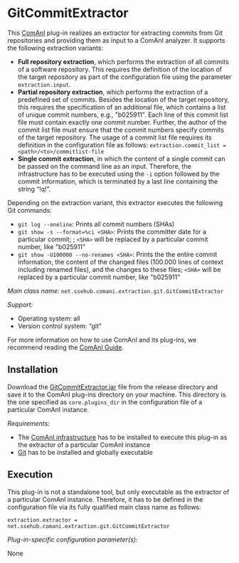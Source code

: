 # GitCommitExtractor
This [ComAnI](https://github.com/CommitAnalysisInfrastructure/ComAnI) plug-in realizes an extractor for extracting commits from Git repositories and providing them as input to a ComAnI analyzer. It supports the following extraction variants:

- **Full repository extraction**, which performs the extraction of all commits of a software repository. This requires the definition of the location of the target repository as part of the configuration file using the parameter `extraction.input`.
- **Partial repository extraction**, which performs the extraction of a predefined set of commits. Besides the location of the target repository, this requires the specification of an additional file, which contains a list of unique commit numbers, e.g.,  "b025911". Each line of this commit list file must contain exactly one commit number. Further, the author of the commit list file must ensure that the commit numbers specify commits of the target repository. The usage of a commit list file requires its definition in the configuration file as follows: `extraction.commit_list = <path>/<to>/commitlist-file`
- **Single commit extraction**, in which the content of a single commit can be passed on the command line as an input. Therefore, the infrastructure has to be executed using the `-i` option followed by the commit information, which is terminated by a last line containing the string “!q!”.

Depending on the extraction variant, this extractor executes the following Git commands:
- `git log --oneline`: Prints all commit numbers (SHAs)
- `git show -s --format=%ci <SHA>`: Prints the committer date for a particular commit; ; `<SHA>` will be replaced by a particular commit number, like "b025911"
- `git show -U100000 --no-renames <SHA>`: Prints the the entire commit information, the content of the changed files (100.000 lines of context including renamed files), and the changes to these files; `<SHA>` will be replaced by a particular commit number, like "b025911"

*Main class name:* `net.ssehub.comani.extraction.git.GitCommitExtractor`

*Support:*
- Operating system: all
- Version control system: “git”

For more information on how to use ComAnI and its plug-ins, we recommend reading the [ComAnI Guide](https://github.com/CommitAnalysisInfrastructure/ComAnI/blob/master/guide/ComAnI_Guide.pdf).

## Installation
Download the [GitCommitExtractor.jar](/release/GitCommitExtractor.jar) file from the release directory and save it to the ComAnI plug-ins directory on your machine. This directory is the one specified as `core.plugins_dir` in the configuration file of a particular ComAnI instance.

*Requirements:*
- The [ComAnI infrastructure](https://github.com/CommitAnalysisInfrastructure/ComAnI) has to be installed to execute this plug-in as the extractor of a particular ComAnI instance
-	[Git](https://git-scm.com/) has to be installed and globally executable

## Execution
This plug-in is not a standalone tool, but only executable as the extractor of a particular ComAnI instance. Therefore, it has to be defined in the configuration file via its fully qualified main class name as follows:

`extraction.extractor = net.ssehub.comani.extraction.git.GitCommitExtractor`

*Plug-in-specific configuration parameter(s):*

None
